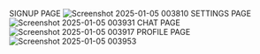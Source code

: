 SIGNUP PAGE
![Screenshot 2025-01-05 003810](https://github.com/user-attachments/assets/7f0be010-06e4-4e48-b524-f41c0aa4dfe9)
SETTINGS PAGE
![Screenshot 2025-01-05 003931](https://github.com/user-attachments/assets/3ce4c46b-aaff-4dc0-96ff-8bce14bd933e)
CHAT PAGE
![Screenshot 2025-01-05 003917](https://github.com/user-attachments/assets/37c5c52a-049a-4510-9a16-bde2e3169120)
PROFILE PAGE
![Screenshot 2025-01-05 003953](https://github.com/user-attachments/assets/db188df1-7bf3-4984-ad85-bab89fca8528)
